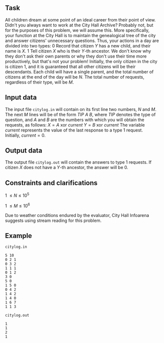 ## Task

All children dream at some point of an ideal career from their point of view. Didn't you always want to work at the City Hall Archive? Probably not, but for the purposes of this problem, we will assume this. More specifically, your function at the City Hall is to maintain the genealogical tree of the city and answer citizens' unnecessary questions. Thus, your actions in a day are divided into two types: 0 Record that citizen $Y$ has a new child, and their name is $X$. 1 Tell citizen $X$ who is their $Y$-th ancestor. We don't know why they don't ask their own parents or why they don't use their time more productively, but that's not your problem! Initially, the only citizen in the city is citizen 1, and it is guaranteed that all other citizens will be their descendants. Each child will have a single parent, and the total number of citizens at the end of the day will be $N$. The total number of requests, regardless of their type, will be $M$. 

## Input data

The input file `citylog.in` will contain on its first line two numbers, $N$ and $M$. The next $M$ lines will be of the form $TIP \ A \ B$, where $TIP$ denotes the type of question, and $A$ and $B$ are the numbers with which you will obtain the requests, as follows: $X = A \ \text{xor} \ current$ $Y = B \ \text{xor} \ current$ The variable $current$ represents the value of the last response to a type 1 request. Initially, $current = 0$. 

## Output data

The output file `citylog.out` will contain the answers to type 1 requests. If citizen $X$ does not have a $Y$-th ancestor, the answer will be 0.

## Constraints and clarifications

1 $\leq N \leq 10^{5}$

1 $\leq M \leq 10^{6}$

Due to weather conditions endured by the evaluator, City Hall Infoarena suggests using stream reading for this problem.

## Example

`citylog.in`

```
5 10
0 2 1
0 3 2
1 1 1
0 1 2
3 0
5 0
1 5 0
0 4 2
1 4 2
1 4 0
1 6 7
1 1 3
```

`citylog.out`

```
1
1
2
1
```